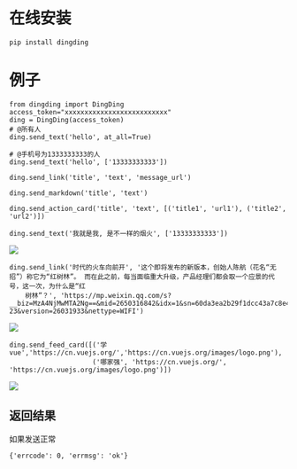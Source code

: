 # 在线安装

`pip install dingding`

# 例子
```
from dingding import DingDing
access_token="xxxxxxxxxxxxxxxxxxxxxxxxxx"
ding = DingDing(access_token)
# @所有人
ding.send_text('hello', at_all=True)

# @手机号为1333333333的人
ding.send_text('hello', ['13333333333'])

ding.send_link('title', 'text', 'message_url')

ding.send_markdown('title', 'text')

ding.send_action_card('title', 'text', [('title1', 'url1'), ('title2', 'url2')])

```

```
ding.send_text('我就是我, 是不一样的烟火', ['13333333333'])
```

![](https://img.alicdn.com/tfs/TB1jFpqaRxRMKJjy0FdXXaifFXa-497-133.png)

```
ding.send_link('时代的火车向前开', '这个即将发布的新版本，创始人陈航（花名“无招”）称它为“红树林”。 而在此之前，每当面临重大升级，产品经理们都会取一个应景的代号，这一次，为什么是“红
    树林”？', 'https://mp.weixin.qq.com/s?__biz=MzA4NjMwMTA2Ng==&mid=2650316842&idx=1&sn=60da3ea2b29f1dcc43a7c8e4a7c97a16&scene=2&srcid=09189AnRJEdIiWVaKltFzNTw&from=timeline&isappinstalled=0&key=&ascene=2&uin=&devicetype=android-23&version=26031933&nettype=WIFI')
```

![](https://img.alicdn.com/tfs/TB1VfZtaUgQMeJjy0FeXXXOEVXa-498-193.png)

```
ding.send_feed_card([('学vue','https://cn.vuejs.org/','https://cn.vuejs.org/images/logo.png'),
                     ('哪家强', 'https://cn.vuejs.org/', 'https://cn.vuejs.org/images/logo.png')])
```
![](http://ozrgxic3l.bkt.clouddn.com/TIM%E5%9B%BE%E7%89%8720171121171532.jpg)


## 返回结果

如果发送正常
```
{'errcode': 0, 'errmsg': 'ok'}
```